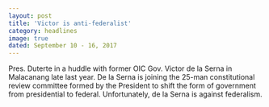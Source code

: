 ```yaml
---
layout: post
title: 'Victor is anti-federalist'
category: headlines
image: true
dated: September 10 - 16, 2017
---
```


Pres. Duterte in a huddle with former OIC Gov. Victor de la Serna in Malacanang late last year. De la Serna is joining the 25-man constitutional review committee formed by the President to shift the form of government from presidential to federal. Unfortunately, de la Serna is against federalism.